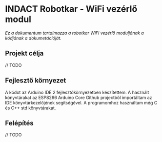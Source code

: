 # INDACT Robotkar - WiFi vezérlő modul
_Ez a dokumentum tartalmazza a robotkar WiFi vezérlő moduljának a kódjának a dokumetációját._
## Projekt célja
// TODO
## Fejlesztő környezet
A kódot az Arduino IDE 2 fejlesztőkörnyezetben készítettem. A használt könyvtárakat az ESP8266 Arduino Core Github projectből importáltam az IDE könyvtárkezelőjének segítségével. A programomhoz használtam még C és C++ std könyvtárakat.
## Felépítés
// TODO
